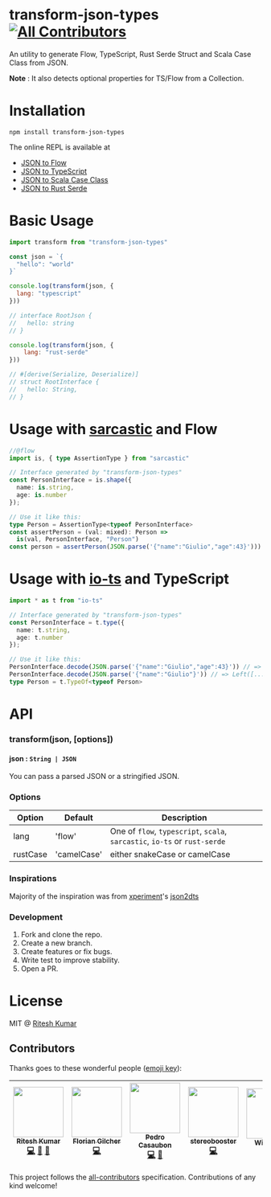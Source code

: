 transform-json-types
[![All Contributors](https://img.shields.io/badge/all_contributors-5-orange.svg?style=flat-square)](#contributors)
=========

An utility to generate Flow, TypeScript, Rust Serde Struct and Scala Case Class from JSON.

**Note** : It also detects optional properties for TS/Flow from a Collection.

Installation
============

```
npm install transform-json-types
```

The online REPL is available at
- [JSON to Flow](https://transform.now.sh/json-to-flow-types)
- [JSON to TypeScript](https://transform.now.sh/json-to-ts-interface)
- [JSON to Scala Case Class](https://transform.now.sh/json-to-scala-case-class)
- [JSON to Rust Serde](https://transform.now.sh/json-to-rust-serde)

Basic Usage
===========
```js
import transform from "transform-json-types"

const json = `{
  "hello": "world"
}`

console.log(transform(json, {
  lang: "typescript"
}))

// interface RootJson {
//   hello: string
// }

console.log(transform(json, {
	lang: "rust-serde"
}))

// #[derive(Serialize, Deserialize)]
// struct RootInterface {
//   hello: String,
// }
```

Usage with [sarcastic](https://github.com/jamiebuilds/sarcastic/) and Flow
===

```ts
//@flow
import is, { type AssertionType } from "sarcastic"

// Interface generated by "transform-json-types"
const PersonInterface = is.shape({
  name: is.string,
  age: is.number
});

// Use it like this:
type Person = AssertionType<typeof PersonInterface>
const assertPerson = (val: mixed): Person =>
  is(val, PersonInterface, "Person")
const person = assertPerson(JSON.parse('{"name":"Giulio","age":43}')))
```

Usage with [io-ts](https://github.com/gcanti/io-ts) and TypeScript
===

```ts
import * as t from "io-ts"

// Interface generated by "transform-json-types"
const PersonInterface = t.type({
  name: t.string,
  age: t.number
});

// Use it like this:
PersonInterface.decode(JSON.parse('{"name":"Giulio","age":43}')) // => Right({name: "Giulio", age: 43})
PersonInterface.decode(JSON.parse('{"name":"Giulio"}')) // => Left([...])
type Person = t.TypeOf<typeof Person>
```

API
===
### transform(json, [options])

#### json : `String | JSON`
You can pass a parsed JSON or a stringified JSON.

### Options
Option|Default|Description
----|-----|-----
lang| 'flow'| One of `flow`, `typescript`, `scala`, `sarcastic`, `io-ts` or `rust-serde`
rustCase| 'camelCase' | either snakeCase or camelCase

### Inspirations
Majority of the inspiration was from [xperiment](https://github.com/xperiments)'s [json2dts](https://github.com/xperiments/json2dts)

### Development
1. Fork and clone the repo.
1. Create a new branch.
1. Create features or fix bugs.
1. Write test to improve stability.
1. Open a PR.

License
=======
MIT @ [Ritesh Kumar](https://twitter.com/ritz078)





## Contributors

Thanks goes to these wonderful people ([emoji key](https://github.com/kentcdodds/all-contributors#emoji-key)):

<!-- ALL-CONTRIBUTORS-LIST:START - Do not remove or modify this section -->
<!-- prettier-ignore -->
| [<img src="https://avatars3.githubusercontent.com/u/5389035?v=4" width="100px;"/><br /><sub><b>Ritesh Kumar</b></sub>](http://riteshkr.com)<br />[💻](https://github.com//transform-json-types/commits?author=ritz078 "Code") [📖](https://github.com//transform-json-types/commits?author=ritz078 "Documentation") [🤔](#ideas-ritz078 "Ideas, Planning, & Feedback") | [<img src="https://avatars2.githubusercontent.com/u/47542?v=4" width="100px;"/><br /><sub><b>Florian Gilcher</b></sub>](http://asquera.de)<br />[💻](https://github.com//transform-json-types/commits?author=skade "Code") | [<img src="https://avatars0.githubusercontent.com/u/417709?v=4" width="100px;"/><br /><sub><b>Pedro Casaubon</b></sub>](http://www.xperiments.in)<br />[💻](https://github.com//transform-json-types/commits?author=xperiments "Code") [🤔](#ideas-xperiments "Ideas, Planning, & Feedback") | [<img src="https://avatars2.githubusercontent.com/u/179534?v=4" width="100px;"/><br /><sub><b>stereobooster</b></sub>](https://github.com/stereobooster)<br />[💻](https://github.com//transform-json-types/commits?author=stereobooster "Code") | [<img src="https://avatars0.githubusercontent.com/u/97195?v=4" width="100px;"/><br /><sub><b>Will Fuqua</b></sub>](http://fuqua.io)<br />[📖](https://github.com//transform-json-types/commits?author=waf "Documentation") |
| :---: | :---: | :---: | :---: | :---: |
<!-- ALL-CONTRIBUTORS-LIST:END -->

This project follows the [all-contributors](https://github.com/kentcdodds/all-contributors) specification. Contributions of any kind welcome!
